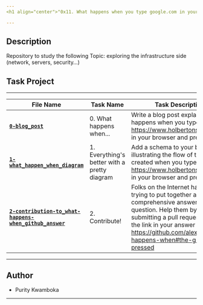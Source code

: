 ```yaml
---
<h1 align="center">"0x11. What happens when you type google.com in your browser and press Enter"</h1>

---
```


## Description
Repository to study the following Topic: exploring the infrastructure side (network, servers, security…)


## Task Project
---
File Name|Task Name|Task Description
---|---|---
[**`0-blog_post`**](https://github.com/jdrestre/holbertonschool-higher_level_programming/blob/master/0x11-what_happens_when_your_type_holbertonschool_com_in_your_browser_and_press_enter/0-blog_post)|0. What happens when...|Write a blog post explaining what happens when you type https://www.holbertonschool.com in your browser and press Enter.
[**`1-what_happen_when_diagram`**](https://github.com/jdrestre/holbertonschool-higher_level_programming/blob/master/0x11-what_happens_when_your_type_holbertonschool_com_in_your_browser_and_press_enter/1-what_happen_when_diagram)|1. Everything's better with a pretty diagram|Add a schema to your blog post illustrating the flow of the request created when you type https://www.holbertonschool.com in your browser and press Enter.
[**`2-contribution-to_what-happens-when_github_answer`**](https://github.com/jdrestre/holbertonschool-higher_level_programming/blob/master/0x11-what_happens_when_your_type_holbertonschool_com_in_your_browser_and_press_enter/2-contribution-to_what-happens-when_github_answer)|2. Contribute!|Folks on the Internet have been trying to put together a comprehensive answer to the question. Help them by submitting a pull request. Paste the link in your answer file. https://github.com/alex/what-happens-when#the-g-key-is-pressed


---
## Author

- Purity Kwamboka
---
